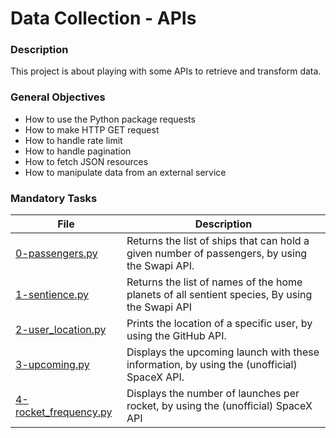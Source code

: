 # Data Collection - APIs

### Description

This project is about playing with some APIs to retrieve and transform data.

### General Objectives

* How to use the Python package requests
* How to make HTTP GET request
* How to handle rate limit
* How to handle pagination
* How to fetch JSON resources
* How to manipulate data from an external service

### Mandatory Tasks

| File | Description |
| ------ | ------ |
| [0-passengers.py](0-passengers.py) | Returns the list of ships that can hold a given number of passengers, by using the Swapi API. |
| [1-sentience.py](1-sentience.py) | Returns the list of names of the home planets of all sentient species, By using the Swapi API |
| [2-user_location.py](2-user_location.py) | Prints the location of a specific user, by using the GitHub API. |
| [3-upcoming.py](3-upcoming.py) | Displays the upcoming launch with these information, by using the (unofficial) SpaceX API. |
| [4-rocket_frequency.py](4-rocket_frequency.py) | Displays the number of launches per rocket, by using the (unofficial) SpaceX API |
